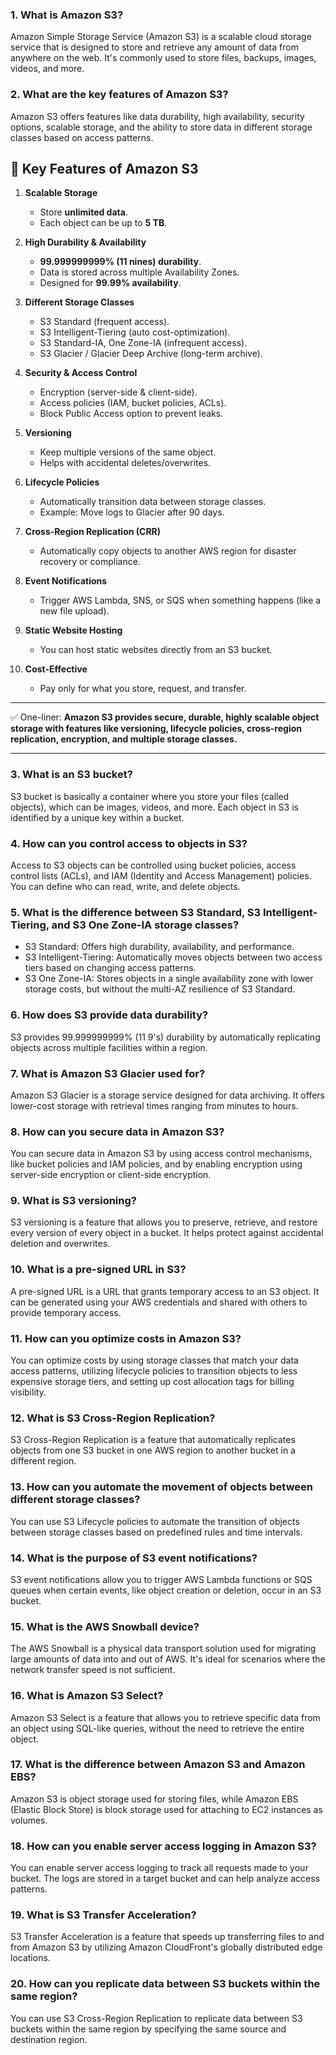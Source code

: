 ### 1. What is Amazon S3?
Amazon Simple Storage Service (Amazon S3) is a scalable cloud storage service that is designed to store and retrieve any amount of data from anywhere on the web. It's commonly used to store files, backups, images, videos, and more.

### 2. What are the key features of Amazon S3?
Amazon S3 offers features like data durability, high availability, security options, scalable storage, and the ability to store data in different storage classes based on access patterns.

## 🔹 Key Features of Amazon S3

1. **Scalable Storage**

   * Store **unlimited data**.
   * Each object can be up to **5 TB**.

2. **High Durability & Availability**

   * **99.999999999% (11 nines) durability**.
   * Data is stored across multiple Availability Zones.
   * Designed for **99.99% availability**.

3. **Different Storage Classes**

   * S3 Standard (frequent access).
   * S3 Intelligent-Tiering (auto cost-optimization).
   * S3 Standard-IA, One Zone-IA (infrequent access).
   * S3 Glacier / Glacier Deep Archive (long-term archive).

4. **Security & Access Control**

   * Encryption (server-side & client-side).
   * Access policies (IAM, bucket policies, ACLs).
   * Block Public Access option to prevent leaks.

5. **Versioning**

   * Keep multiple versions of the same object.
   * Helps with accidental deletes/overwrites.

6. **Lifecycle Policies**

   * Automatically transition data between storage classes.
   * Example: Move logs to Glacier after 90 days.

7. **Cross-Region Replication (CRR)**

   * Automatically copy objects to another AWS region for disaster recovery or compliance.

8. **Event Notifications**

   * Trigger AWS Lambda, SNS, or SQS when something happens (like a new file upload).

9. **Static Website Hosting**

   * You can host static websites directly from an S3 bucket.

10. **Cost-Effective**

    * Pay only for what you store, request, and transfer.

---

✅ One-liner:
**Amazon S3 provides secure, durable, highly scalable object storage with features like versioning, lifecycle policies, cross-region replication, encryption, and multiple storage classes.**

---


### 3. What is an S3 bucket?
S3 bucket is basically a container where you store your files (called objects), which can be images, videos, and more. Each object in S3 is identified by a unique key within a bucket.

### 4. How can you control access to objects in S3?
Access to S3 objects can be controlled using bucket policies, access control lists (ACLs), and IAM (Identity and Access Management) policies. You can define who can read, write, and delete objects.

### 5. What is the difference between S3 Standard, S3 Intelligent-Tiering, and S3 One Zone-IA storage classes?
- S3 Standard: Offers high durability, availability, and performance.
- S3 Intelligent-Tiering: Automatically moves objects between two access tiers based on changing access patterns.
- S3 One Zone-IA: Stores objects in a single availability zone with lower storage costs, but without the multi-AZ resilience of S3 Standard.

### 6. How does S3 provide data durability?
S3 provides 99.999999999% (11 9's) durability by automatically replicating objects across multiple facilities within a region.

### 7. What is Amazon S3 Glacier used for?
Amazon S3 Glacier is a storage service designed for data archiving. It offers lower-cost storage with retrieval times ranging from minutes to hours.

### 8. How can you secure data in Amazon S3?
You can secure data in Amazon S3 by using access control mechanisms, like bucket policies and IAM policies, and by enabling encryption using server-side encryption or client-side encryption.

### 9. What is S3 versioning?
S3 versioning is a feature that allows you to preserve, retrieve, and restore every version of every object in a bucket. It helps protect against accidental deletion and overwrites.

### 10. What is a pre-signed URL in S3?
A pre-signed URL is a URL that grants temporary access to an S3 object. It can be generated using your AWS credentials and shared with others to provide temporary access.

### 11. How can you optimize costs in Amazon S3?
You can optimize costs by using storage classes that match your data access patterns, utilizing lifecycle policies to transition objects to less expensive storage tiers, and setting up cost allocation tags for billing visibility.

### 12. What is S3 Cross-Region Replication?
S3 Cross-Region Replication is a feature that automatically replicates objects from one S3 bucket in one AWS region to another bucket in a different region.

### 13. How can you automate the movement of objects between different storage classes?
You can use S3 Lifecycle policies to automate the transition of objects between storage classes based on predefined rules and time intervals.

### 14. What is the purpose of S3 event notifications?
S3 event notifications allow you to trigger AWS Lambda functions or SQS queues when certain events, like object creation or deletion, occur in an S3 bucket.

### 15. What is the AWS Snowball device?
The AWS Snowball is a physical data transport solution used for migrating large amounts of data into and out of AWS. It's ideal for scenarios where the network transfer speed is not sufficient.

### 16. What is Amazon S3 Select?
Amazon S3 Select is a feature that allows you to retrieve specific data from an object using SQL-like queries, without the need to retrieve the entire object.

### 17. What is the difference between Amazon S3 and Amazon EBS?
Amazon S3 is object storage used for storing files, while Amazon EBS (Elastic Block Store) is block storage used for attaching to EC2 instances as volumes.

### 18. How can you enable server access logging in Amazon S3?
You can enable server access logging to track all requests made to your bucket. The logs are stored in a target bucket and can help analyze access patterns.

### 19. What is S3 Transfer Acceleration?
S3 Transfer Acceleration is a feature that speeds up transferring files to and from Amazon S3 by utilizing Amazon CloudFront's globally distributed edge locations.

### 20. How can you replicate data between S3 buckets within the same region?
You can use S3 Cross-Region Replication to replicate data between S3 buckets within the same region by specifying the same source and destination region.
